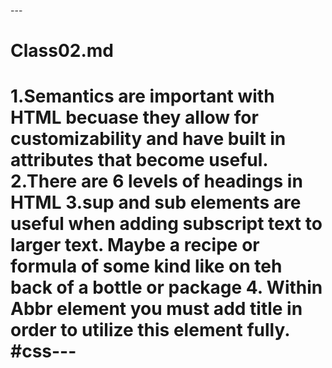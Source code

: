 ---<h1>Class02.md<h1>
1.Semantics are important with HTML becuase they allow for customizability and have built in attributes that become useful.
2.There are 6 levels of headings in HTML
3.sup and sub elements are useful when adding subscript text to larger text. Maybe a recipe or formula of some kind like on teh back of a bottle or package
4. Within Abbr element you must add title in order to utilize this element fully.
#css---
 
